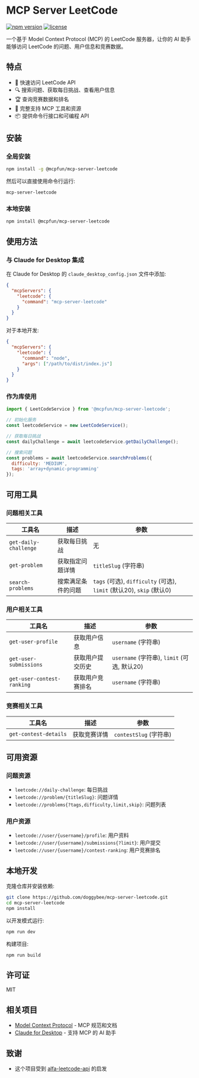 # MCP Server LeetCode

[![npm version](https://img.shields.io/npm/v/@mcpfun/mcp-server-leetcode.svg)](https://www.npmjs.com/package/@mcpfun/mcp-server-leetcode)
[![license](https://img.shields.io/npm/l/@mcpfun/mcp-server-leetcode.svg)](https://github.com/doggybee/mcp-server-leetcode/blob/main/LICENSE)

一个基于 Model Context Protocol (MCP) 的 LeetCode 服务器，让你的 AI 助手能够访问 LeetCode 的问题、用户信息和竞赛数据。

## 特点

- 🚀 快速访问 LeetCode API
- 🔍 搜索问题、获取每日挑战、查看用户信息
- 🏆 查询竞赛数据和排名
- 🧩 完整支持 MCP 工具和资源
- 📦 提供命令行接口和可编程 API

## 安装

### 全局安装

```bash
npm install -g @mcpfun/mcp-server-leetcode
```

然后可以直接使用命令行运行:

```bash
mcp-server-leetcode
```

### 本地安装

```bash
npm install @mcpfun/mcp-server-leetcode
```

## 使用方法

### 与 Claude for Desktop 集成

在 Claude for Desktop 的 `claude_desktop_config.json` 文件中添加:

```json
{
  "mcpServers": {
    "leetcode": {
      "command": "mcp-server-leetcode"
    }
  }
}
```

对于本地开发:

```json
{
  "mcpServers": {
    "leetcode": {
      "command": "node",
      "args": ["/path/to/dist/index.js"]
    }
  }
}
```

### 作为库使用

```javascript
import { LeetCodeService } from '@mcpfun/mcp-server-leetcode';

// 初始化服务
const leetcodeService = new LeetCodeService();

// 获取每日挑战
const dailyChallenge = await leetcodeService.getDailyChallenge();

// 搜索问题
const problems = await leetcodeService.searchProblems({
  difficulty: 'MEDIUM',
  tags: 'array+dynamic-programming'
});
```

## 可用工具

### 问题相关工具

| 工具名 | 描述 | 参数 |
|--------|------|------|
| `get-daily-challenge` | 获取每日挑战 | 无 |
| `get-problem` | 获取指定问题详情 | `titleSlug` (字符串) |
| `search-problems` | 搜索满足条件的问题 | `tags` (可选), `difficulty` (可选), `limit` (默认20), `skip` (默认0) |

### 用户相关工具

| 工具名 | 描述 | 参数 |
|--------|------|------|
| `get-user-profile` | 获取用户信息 | `username` (字符串) |
| `get-user-submissions` | 获取用户提交历史 | `username` (字符串), `limit` (可选, 默认20) |
| `get-user-contest-ranking` | 获取用户竞赛排名 | `username` (字符串) |

### 竞赛相关工具

| 工具名 | 描述 | 参数 |
|--------|------|------|
| `get-contest-details` | 获取竞赛详情 | `contestSlug` (字符串) |

## 可用资源

### 问题资源

- `leetcode://daily-challenge`: 每日挑战
- `leetcode://problem/{titleSlug}`: 问题详情
- `leetcode://problems{?tags,difficulty,limit,skip}`: 问题列表

### 用户资源

- `leetcode://user/{username}/profile`: 用户资料
- `leetcode://user/{username}/submissions{?limit}`: 用户提交
- `leetcode://user/{username}/contest-ranking`: 用户竞赛排名

## 本地开发

克隆仓库并安装依赖:

```bash
git clone https://github.com/doggybee/mcp-server-leetcode.git
cd mcp-server-leetcode
npm install
```

以开发模式运行:

```bash
npm run dev
```

构建项目:

```bash
npm run build
```

## 许可证

MIT

## 相关项目

- [Model Context Protocol](https://modelcontextprotocol.io) - MCP 规范和文档
- [Claude for Desktop](https://claude.ai/download) - 支持 MCP 的 AI 助手

## 致谢

- 这个项目受到 [alfa-leetcode-api](https://github.com/alfaarghya/alfa-leetcode-api) 的启发
